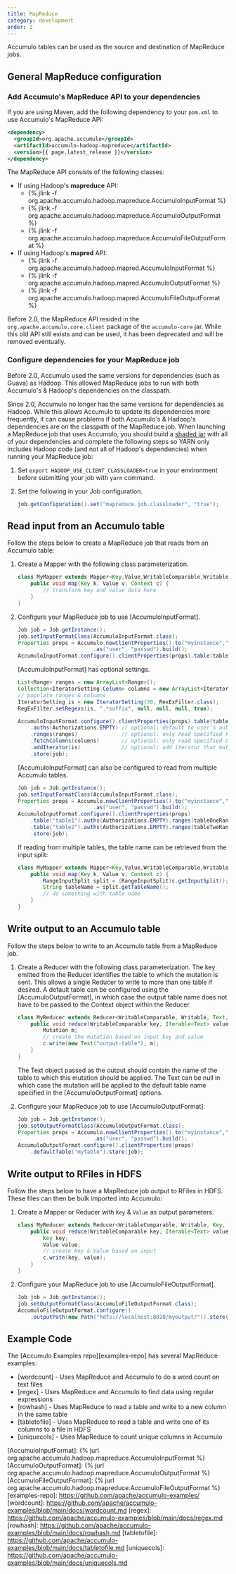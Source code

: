 ```yaml
---
title: MapReduce
category: development
order: 2
---
```


Accumulo tables can be used as the source and destination of MapReduce jobs.

## General MapReduce configuration

### Add Accumulo's MapReduce API to your dependencies

If you are using Maven, add the following dependency to your `pom.xml` to use Accumulo's MapReduce API:

```xml
<dependency>
  <groupId>org.apache.accumulo</groupId>
  <artifactId>accumulo-hadoop-mapreduce</artifactId>
  <version>{{ page.latest_release }}</version>
</dependency>
```

The MapReduce API consists of the following classes:

* If using Hadoop's **mapreduce** API:
  * {% jlink -f org.apache.accumulo.hadoop.mapreduce.AccumuloInputFormat %}
  * {% jlink -f org.apache.accumulo.hadoop.mapreduce.AccumuloOutputFormat %}
  * {% jlink -f org.apache.accumulo.hadoop.mapreduce.AccumuloFileOutputFormat %}
* If using Hadoop's **mapred** API:
  * {% jlink -f org.apache.accumulo.hadoop.mapred.AccumuloInputFormat %}
  * {% jlink -f org.apache.accumulo.hadoop.mapred.AccumuloOutputFormat %}
  * {% jlink -f org.apache.accumulo.hadoop.mapred.AccumuloFileOutputFormat %}

Before 2.0, the MapReduce API resided in the `org.apache.accumulo.core.client` package of the `accumulo-core` jar.
While this old API still exists and can be used, it has been deprecated and will be removed eventually.

### Configure dependencies for your MapReduce job

Before 2.0, Accumulo used the same versions for dependencies (such as Guava) as Hadoop. This allowed
MapReduce jobs to run with both Accumulo's & Hadoop's dependencies on the classpath.

Since 2.0, Accumulo no longer has the same versions for dependencies as Hadoop. While this allows
Accumulo to update its dependencies more frequently, it can cause problems if both Accumulo's &
Hadoop's dependencies are on the classpath of the MapReduce job. When launching a MapReduce job that
uses Accumulo, you should build a [shaded jar] with all of your dependencies and complete the following
steps so YARN only includes Hadoop code (and not all of Hadoop's dependencies) when running your MapReduce job:

1. Set `export HADOOP_USE_CLIENT_CLASSLOADER=true` in your environment before submitting
   your job with `yarn` command.

2. Set the following in your Job configuration.
    ```java
    job.getConfiguration().set("mapreduce.job.classloader", "true");
    ```

## Read input from an Accumulo table

Follow the steps below to create a MapReduce job that reads from an Accumulo table:

1. Create a Mapper with the following class parameterization.

    ```java
    class MyMapper extends Mapper<Key,Value,WritableComparable,Writable> {
        public void map(Key k, Value v, Context c) {
            // transform key and value data here
        }
    }
    ```

2. Configure your MapReduce job to use [AccumuloInputFormat].

    ```java
    Job job = Job.getInstance();
    job.setInputFormatClass(AccumuloInputFormat.class);
    Properties props = Accumulo.newClientProperties().to("myinstance","zoo1,zoo2")
                            .as("user", "passwd").build();
    AccumuloInputFormat.configure().clientProperties(props).table(table).store(job);
    ```
    [AccumuloInputFormat] has optional settings.
    ```java
    List<Range> ranges = new ArrayList<Range>();
    Collection<IteratorSetting.Column> columns = new ArrayList<IteratorSetting.Column>();
    // populate ranges & columns
    IteratorSetting is = new IteratorSetting(30, RexExFilter.class);
    RegExFilter.setRegexs(is, ".*suffix", null, null, null, true);

    AccumuloInputFormat.configure().clientProperties(props).table(table)
        .auths(Authorizations.EMPTY) // optional: default to user's auths if not set
        .ranges(ranges)              // optional: only read specified ranges
        .fetchColumns(columns)       // optional: only read specified columns
        .addIterator(is)             // optional: add iterator that matches row IDs
        .store(job);
    ```
    [AccumuloInputFormat] can also be configured to read from multiple Accumulo tables.
    ```java
    Job job = Job.getInstance();
    job.setInputFormatClass(AccumuloInputFormat.class);
    Properties props = Accumulo.newClientProperties().to("myinstance","zoo1,zoo2")
                            .as("user", "passwd").build();
    AccumuloInputFormat.configure().clientProperties(props)
        .table("table1").auths(Authorizations.EMPTY).ranges(tableOneRanges)
        .table("table2").auths(Authorizations.EMPTY).ranges(tableTwoRanges)
        .store(job);
    ```
    If reading from multiple tables, the table name can be retrieved from the input split:
    ```java
    class MyMapper extends Mapper<Key,Value,WritableComparable,Writable> {
        public void map(Key k, Value v, Context c) {
            RangeInputSplit split = (RangeInputSplit)c.getInputSplit();
            String tableName = split.getTableName();
            // do something with table name
        }
    }
    ```

## Write output to an Accumulo table

Follow the steps below to write to an Accumulo table from a MapReduce job.

1. Create a Reducer with the following class parameterization. The key emitted from
    the Reducer identifies the table to which the mutation is sent. This allows a single
    Reducer to write to more than one table if desired. A default table can be configured
    using the [AccumuloOutputFormat], in which case the output table name does not have to
    be passed to the Context object within the Reducer.
    ```java
    class MyReducer extends Reducer<WritableComparable, Writable, Text, Mutation> {
        public void reduce(WritableComparable key, Iterable<Text> values, Context c) {
            Mutation m;
            // create the mutation based on input key and value
            c.write(new Text("output-table"), m);
        }
    }
    ```
    The Text object passed as the output should contain the name of the table to which
    this mutation should be applied. The Text can be null in which case the mutation
    will be applied to the default table name specified in the [AccumuloOutputFormat]
    options.

2. Configure your MapReduce job to use [AccumuloOutputFormat].
    ```java
    Job job = Job.getInstance();
    job.setOutputFormatClass(AccumuloOutputFormat.class);
    Properties props = Accumulo.newClientProperties().to("myinstance","zoo1,zoo2")
                            .as("user", "passwd").build();
    AccumuloOutputFormat.configure().clientProperties(props)
        .defaultTable("mytable").store(job);
    ```

## Write output to RFiles in HDFS

Follow the steps below to have a MapReduce job output to RFiles in HDFS. These files
can then be bulk imported into Accumulo:

1. Create a Mapper or Reducer with `Key` & `Value` as output parameters.
    ```java
    class MyReducer extends Reducer<WritableComparable, Writable, Key, Value> {
        public void reduce(WritableComparable key, Iterable<Text> values, Context c) {
            Key key;
            Value value;
            // create Key & Value based on input
            c.write(key, value);
        }
    }
    ```

2. Configure your MapReduce job to use [AccumuloFileOutputFormat].
    ```java
    Job job = Job.getInstance();
    job.setOutputFormatClass(AccumuloFileOutputFormat.class);
    AccumuloFileOutputFormat.configure()
        .outputPath(new Path("hdfs://localhost:8020/myoutput/")).store(job);
    ```

## Example Code

The [Accumulo Examples repo][examples-repo] has several MapReduce examples:

* [wordcount] - Uses MapReduce and Accumulo to do a word count on text files
* [regex] - Uses MapReduce and Accumulo to find data using regular expressions
* [rowhash] - Uses MapReduce to read a table and write to a new column in the same table
* [tabletofile] - Uses MapReduce to read a table and write one of its columns to a file in HDFS
* [uniquecols] - Uses MapReduce to count unique columns in Accumulo

[shaded jar]: https://maven.apache.org/plugins/maven-shade-plugin/index.html
[AccumuloInputFormat]: {% jurl org.apache.accumulo.hadoop.mapreduce.AccumuloInputFormat %}
[AccumuloOutputFormat]: {% jurl org.apache.accumulo.hadoop.mapreduce.AccumuloOutputFormat %}
[AccumuloFileOutputFormat]: {% jurl org.apache.accumulo.hadoop.mapreduce.AccumuloFileOutputFormat %}
[examples-repo]: https://github.com/apache/accumulo-examples/
[wordcount]: https://github.com/apache/accumulo-examples/blob/main/docs/wordcount.md
[regex]: https://github.com/apache/accumulo-examples/blob/main/docs/regex.md
[rowhash]: https://github.com/apache/accumulo-examples/blob/main/docs/rowhash.md
[tabletofile]: https://github.com/apache/accumulo-examples/blob/main/docs/tabletofile.md
[uniquecols]: https://github.com/apache/accumulo-examples/blob/main/docs/uniquecols.md
